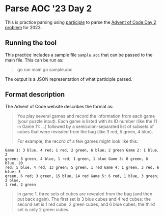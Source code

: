 # Parse AOC '23 Day 2

This is practice parsing using
[participle](https://github.com/alecthomas/participle) to parse the
[Advent of Code Day 2 problem](https://adventofcode.com/2023/day/2) for 2023.

## Running the tool

This practice includes a sample file `sample.aoc` that can be passed to the main
file. This can be run as:

> go run main.go sample.aoc

The output is a JSON representation of what participle parsed.

## Format description

The Advent of Code website describes the format as:

> You play several games and record the information from each game (your puzzle
> input). Each game is listed with its ID number (like the 11 in Game 11: ...)
> followed by a semicolon-separated list of subsets of cubes that were revealed
> from the bag (like 3 red, 5 green, 4 blue).
>
> For example, the record of a few games might look like this:

```
Game 1: 3 blue, 4 red; 1 red, 2 green, 6 blue; 2 green Game 2: 1 blue, 2
green; 3 green, 4 blue, 1 red; 1 green, 1 blue Game 3: 8 green, 6 blue, 20
red; 5 blue, 4 red, 13 green; 5 green, 1 red Game 4: 1 green, 3 red, 6 blue; 3
green, 6 red; 3 green, 15 blue, 14 red Game 5: 6 red, 1 blue, 3 green; 2 blue,
1 red, 2 green
```

> In game 1, three sets of cubes are revealed from the bag (and then put back
> again). The first set is 3 blue cubes and 4 red cubes; the second set is 1 red
> cube, 2 green cubes, and 6 blue cubes; the third set is only 2 green cubes.
